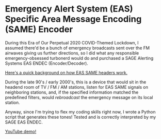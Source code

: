 # Emergency Alert System (EAS) Specific Area Message Encoding (SAME) Encoder

During this Era of Our Perpetual 2020 COVID-Themed Lockdown, I assumed there'd be a bunch of emergency broadcasts sent over the FM airwaves giving us further
directions, so I did what any responsible emergency-obsessed turbonerd would do and purchased a SAGE Alerting Systems EAS ENDEC (Encoder/Decoder).

[Here's a quick background on how EAS SAME headers work.](https://www.youtube.com/watch?v=Z5o1sfXXf9E)

During the late 90's / early 2000's, this is a device that would sit in the headend room of TV / FM / AM stations, listen for EAS SAME signals on neighboring
stations, and, if the specified information matched the predefined filters, would _rebroadcast_ the emergency message on its local station.

Anyway, since I'm trying to flex my coding skills right now, I wrote a Python script that generates these tones!  Tested and is correctly interpreted by my SAGE
EAS ENDEC.

[YouTube demo!](https://www.youtube.com/watch?v=OVxHkMDX2F8)
